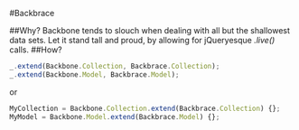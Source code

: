#Backbrace

##Why?
Backbone tends to slouch when dealing with all but the shallowest data sets. Let it stand tall and proud, by allowing for jQueryesque *.live()* calls.
##How?
```js
_.extend(Backbone.Collection, Backbrace.Collection);  
_.extend(Backbone.Model, Backbrace.Model);  
```
or  
```js
MyCollection = Backbone.Collection.extend(Backbrace.Collection) {};
MyModel = Backbone.Model.extend(Backbrace.Model) {};
```

